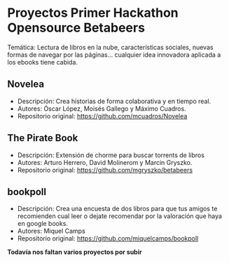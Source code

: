 # Proyectos Primer Hackathon Opensource Betabeers

Temática: Lectura de libros en la nube, características sociales, nuevas formas de navegar por las páginas... cualquier idea innovadora aplicada a los ebooks tiene cabida.

## Novelea

* Descripción: Crea historias de forma colaborativa y en tiempo real.
* Autores: Óscar López, Moisés Gallego y Máximo Cuadros.
* Repositorio original: https://github.com/mcuadros/Novelea

## The Pirate Book

* Descripción: Extensión de chorme para buscar torrents de libros
* Autores: Arturo Herrero, David Molinerom y Marcin Gryszko.
* Repositorio original: https://github.com/mgryszko/betabeers

## bookpoll

* Descripción: Crea una encuesta de dos libros para que tus amigos te recomienden cual leer o dejate recomendar por la 
valoración que haya en google books.
* Autores: Miquel Camps
* Repositorio original: https://github.com/miquelcamps/bookpoll


**Todavía nos faltan varios proyectos por subir**